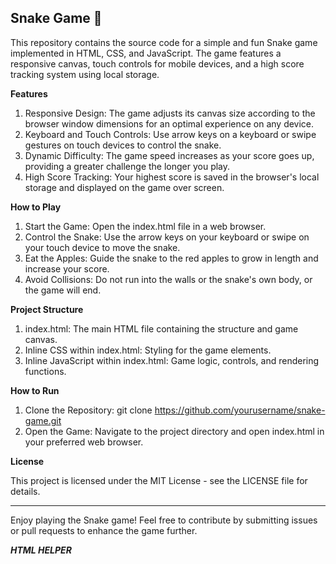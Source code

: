 **Snake Game 🐍**
-----------------------------------------------------------------------------------------------------------------------

This repository contains the source code for a simple and fun Snake game implemented in HTML, CSS, and JavaScript. The game features a responsive canvas, touch controls for mobile devices, and a high score tracking system using local storage.

**Features**

1. Responsive Design: The game adjusts its canvas size according to the browser window dimensions for an optimal experience on any device.
2. Keyboard and Touch Controls: Use arrow keys on a keyboard or swipe gestures on touch devices to control the snake.
3. Dynamic Difficulty: The game speed increases as your score goes up, providing a greater challenge the longer you play.
4. High Score Tracking: Your highest score is saved in the browser's local storage and displayed on the game over screen.

**How to Play**

1. Start the Game: Open the index.html file in a web browser.
2. Control the Snake: Use the arrow keys on your keyboard or swipe on your touch device to move the snake.
2. Eat the Apples: Guide the snake to the red apples to grow in length and increase your score.
4. Avoid Collisions: Do not run into the walls or the snake's own body, or the game will end.

**Project Structure**

1. index.html: The main HTML file containing the structure and game canvas.
2. Inline CSS within index.html: Styling for the game elements.
3. Inline JavaScript within index.html: Game logic, controls, and rendering functions.

**How to Run**
1. Clone the Repository:
git clone https://github.com/yourusername/snake-game.git
2. Open the Game: 
Navigate to the project directory and open index.html in your preferred web browser.

**License**

This project is licensed under the MIT License - see the LICENSE file for details.

_______________________________________________________________________________________
Enjoy playing the Snake game! Feel free to contribute by submitting issues or pull requests to enhance the game further.

**_HTML HELPER_**
